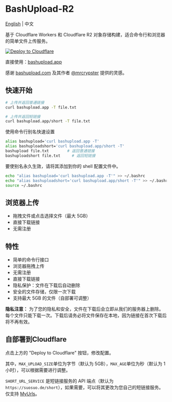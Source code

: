 # BashUpload-R2

[English](README.md) | 中文

基于 Cloudflare Workers 和 Cloudflare R2 对象存储构建，适合命令行和浏览器的简单文件上传服务。

[![Deploy to Cloudflare](https://deploy.workers.cloudflare.com/button)](https://deploy.workers.cloudflare.com/?url=https://github.com/DullJZ/bashupload-r2)

直接使用：[bashupload.app](https://bashupload.app)

感谢 [bashupload.com](https://bashupload.com) 及其作者 [@mrcrypster](https://github.com/mrcrypster) 提供的灵感。

## 快速开始

```sh
# 上传并返回普通链接
curl bashupload.app -T file.txt

# 上传并返回短链接
curl bashupload.app/short -T file.txt
```

使用命令行别名快速设置

```sh
alias bashupload='curl bashupload.app -T'
alias bashuploadshort='curl bashupload.app/short -T'
bashupload file.txt        # 返回普通链接
bashuploadshort file.txt     # 返回短链接
```

要使别名永久生效，请将其添加到你的 shell 配置文件中。

```sh
echo "alias bashupload='curl bashupload.app -T'" >> ~/.bashrc
echo "alias bashuploadshort='curl bashupload.app/short -T'" >> ~/.bashrc
source ~/.bashrc
```

## 浏览器上传

- 拖拽文件或点击选择文件（最大 5GB）
- 直接下载链接
- 无需注册

## 特性

- 简单的命令行接口
- 浏览器拖拽上传
- 无需注册
- 直接下载链接
- 隐私保护：文件在下载后自动删除
- 安全的文件存储，仅限一次下载
- 支持最大 5GB 的文件（自部署可调整）

**隐私注意：** 为了您的隐私和安全，文件在下载后会立即从我们的服务器上删除。每个文件只能下载一次。下载后请务必将文件保存在本地，因为链接在首次下载后将不再有效。


## 自部署到Cloudflare

点击上方的 "Deploy to Cloudflare" 按钮，修改配置。

其中，`MAX_UPLOAD_SIZE`单位为字节（默认为 5GB），`MAX_AGE`单位为秒（默认为 1小时），可以根据需要进行调整。

`SHORT_URL_SERVICE` 是短链接服务的 API 端点（默认为 `https://suosuo.de/short`），如果需要，可以将其更改为您自己的短链接服务。仅支持 [MyUrls](https://github.com/CareyWang/MyUrls)。